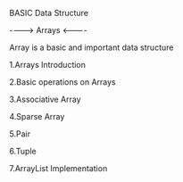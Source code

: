 BASIC Data Structure 


----> Arrays <----


Array is a basic and important data structure

 1.Arrays Introduction
 
 2.Basic operations on Arrays
 
 3.Associative Array
 
 4.Sparse Array
 
 5.Pair
 
 6.Tuple
 
 7.ArrayList Implementation
